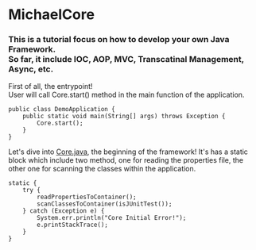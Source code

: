 # MichaelCore

### This is a tutorial focus on how to develop your own Java Framework.<br/>So far, it include IOC, AOP, MVC, Transcatinal Management, Async, etc.

First of all, the entrypoint!<br/>
User will call Core.start() method in the main function of the application.
```
public class DemoApplication {
    public static void main(String[] args) throws Exception {
        Core.start();
    }
}
```
Let's dive into [Core.java](src/main/java/tw/framework/michaelcore/ioc/Core.java), the beginning of the framework!
It's has a static block which include two method, one for reading the properties file, 
the other one for scanning the classes within the application.
```
static {
    try {
        readPropertiesToContainer();
        scanClassesToContainer(isJUnitTest());
    } catch (Exception e) {
        System.err.println("Core Initial Error!");
        e.printStackTrace();
    }
}
```
